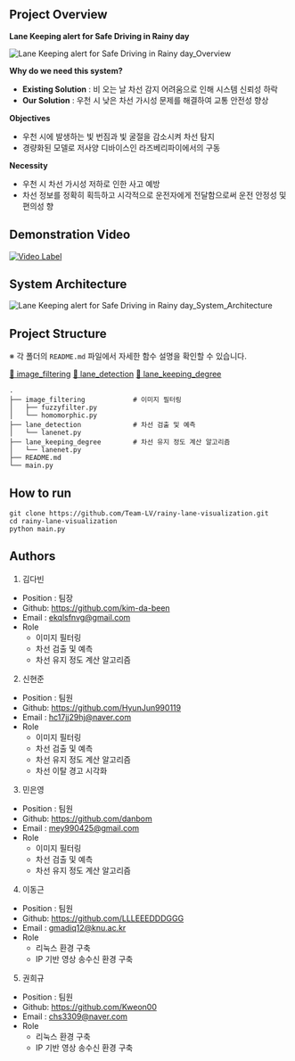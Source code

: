 ## Project Overview

**Lane Keeping alert for Safe Driving in Rainy day**

![Lane Keeping alert for Safe Driving in Rainy day_Overview](https://github.com/Team-LV/rainy-lane-visualization/assets/52441697/bcb3ba64-254f-49fe-bb85-cb0b5bb08aa8)

**Why do we need this system?**

- **Existing Solution** : 비 오는 날 차선 감지 어려움으로 인해 시스템 신뢰성 하락
- **Our Solution** : 우천 시 낮은 차선 가시성 문제를 해결하여 교통 안전성 향상

**Objectives**

 - 우천 시에 발생하는 빛 번짐과 빛 굴절을 감소시켜 차선 탐지
 - 경량화된 모델로 저사양 디바이스인 라즈베리파이에서의 구동

**Necessity**

- 우천 시 차선 가시성 저하로 인한 사고 예방
- 차선 정보를 정확히 획득하고 시각적으로 운전자에게 전달함으로써 운전 안정성 및 편의성 향

## Demonstration Video

[![Video Label](http://img.youtube.com/vi/KXsIZ9Fu6G0/0.jpg)](https://youtu.be/KXsIZ9Fu6G0')


## System Architecture

![Lane Keeping alert for Safe Driving in Rainy day_System_Architecture](https://github.com/Team-LV/rainy-lane-visualization/assets/52441697/d2c93baf-2ad2-4e91-96c1-9d149c639f67)


## Project Structure

※ 각 폴더의 `README.md` 파일에서 자세한 함수 설명을 확인할 수 있습니다.

[📂 image_filtering](https://github.com/Team-LV/rainy-lane-visualization/tree/main/image_filtering)
[📂 lane_detection](https://github.com/Team-LV/rainy-lane-visualization/tree/main/lane_detection)
[📂 lane_keeping_degree](https://github.com/Team-LV/rainy-lane-visualization/tree/main/lane_keeping_degree)

```
.
├── image_filtering            # 이미지 필터링
│   ├── fuzzyfilter.py
│   └── homomorphic.py               
├── lane_detection             # 차선 검출 및 예측
│   └── lanenet.py               
├── lane_keeping_degree        # 차선 유지 정도 계산 알고리즘
│   └── lanenet.py               
├── README.md
└── main.py
```

## How to run

```shell
git clone https://github.com/Team-LV/rainy-lane-visualization.git
cd rainy-lane-visualization
python main.py
```

## Authors

1. 김다빈

- Position : 팀장
- Github: <https://github.com/kim-da-been>
- Email : ekqlsfnvg@gmail.com
- Role
  - 이미지 필터링
  - 차선 검출 및 예측
  - 차선 유지 정도 계산 알고리즘

2. 신현준

- Position : 팀원
- Github: <https://github.com/HyunJun990119>
- Email : hc17jj29hj@naver.com
- Role
  - 이미지 필터링
  - 차선 검출 및 예측
  - 차선 유지 정도 계산 알고리즘
  - 차선 이탈 경고 시각화

3. 민은영

- Position : 팀원
- Github: <https://github.com/danbom>
- Email : mey990425@gmail.com
- Role
  - 이미지 필터링
  - 차선 검출 및 예측
  - 차선 유지 정도 계산 알고리즘

4. 이동근

- Position : 팀원
- Github: <https://github.com/LLLEEEDDDGGG>
- Email : gmadiq12@knu.ac.kr
- Role
  - 리눅스 환경 구축
  - IP 기반 영상 송수신 환경 구축
 
5. 권희규

- Position : 팀원
- Github: <https://github.com/Kweon00>
- Email : chs3309@naver.com
- Role
  - 리눅스 환경 구축
  - IP 기반 영상 송수신 환경 구축
